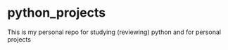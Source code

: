 # python_projects
This is my personal repo for studying (reviewing) python and for personal projects
